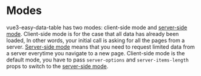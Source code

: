# Modes
vue3-easy-data-table has two modes: client-side mode and [server-side mode](/features/server-side-paginate-and-sort). Client-side mode is for the case that all data has already been loaded, In other words, your initial call is asking for all the pages from a server. [Server-side mode](/features/server-side-paginate-and-sort) means that you need to request limited data from a server everytime you navigate to a new page. Client-side mode is the default mode, you have to pass `server-options` and `server-items-length` props to switch to the [server-side mode](/features/server-side-paginate-and-sort).
